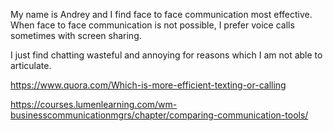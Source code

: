 My name is Andrey and I find face to face communication most effective. When face to face communication is not possible, I prefer voice calls sometimes with screen sharing.

I just find chatting wasteful and annoying for reasons which I am not able to articulate.

https://www.quora.com/Which-is-more-efficient-texting-or-calling

https://courses.lumenlearning.com/wm-businesscommunicationmgrs/chapter/comparing-communication-tools/